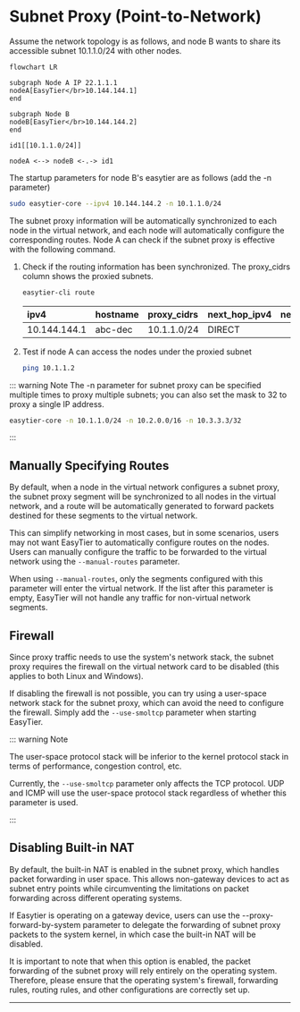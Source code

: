 # Subnet Proxy (Point-to-Network)

Assume the network topology is as follows, and node B wants to share its accessible subnet 10.1.1.0/24 with other nodes.

```mermaid
flowchart LR

subgraph Node A IP 22.1.1.1
nodeA[EasyTier</br>10.144.144.1]
end

subgraph Node B
nodeB[EasyTier</br>10.144.144.2]
end

id1[[10.1.1.0/24]]

nodeA <--> nodeB <-.-> id1

```

The startup parameters for node B's easytier are as follows (add the -n parameter)

```sh
sudo easytier-core --ipv4 10.144.144.2 -n 10.1.1.0/24
```

The subnet proxy information will be automatically synchronized to each node in the virtual network, and each node will automatically configure the corresponding routes. Node A can check if the subnet proxy is effective with the following command.

1. Check if the routing information has been synchronized. The proxy_cidrs column shows the proxied subnets.

   ```sh
   easytier-cli route
   ```

   | ipv4         | hostname | proxy_cidrs | next_hop_ipv4 | next_hop_hostname | next_hop_lat | cost |
   | :----------- | :------- | :---------- | :------------ | :---------------- | :----------- | :--- |
   | 10.144.144.1 | abc-dec  | 10.1.1.0/24 | DIRECT        |                   | 3.25         | 1    |

2. Test if node A can access the nodes under the proxied subnet

   ```sh
   ping 10.1.1.2
   ```

::: warning Note
The -n parameter for subnet proxy can be specified multiple times to proxy multiple subnets; you can also set the mask to 32 to proxy a single IP address.

```sh
easytier-core -n 10.1.1.0/24 -n 10.2.0.0/16 -n 10.3.3.3/32
```

:::

## Manually Specifying Routes

By default, when a node in the virtual network configures a subnet proxy, the subnet proxy segment will be synchronized to all nodes in the virtual network, and a route will be automatically generated to forward packets destined for these segments to the virtual network.

This can simplify networking in most cases, but in some scenarios, users may not want EasyTier to automatically configure routes on the nodes. Users can manually configure the traffic to be forwarded to the virtual network using the `--manual-routes` parameter.

When using `--manual-routes`, only the segments configured with this parameter will enter the virtual network. If the list after this parameter is empty, EasyTier will not handle any traffic for non-virtual network segments.

## Firewall

Since proxy traffic needs to use the system's network stack, the subnet proxy requires the firewall on the virtual network card to be disabled (this applies to both Linux and Windows).

If disabling the firewall is not possible, you can try using a user-space network stack for the subnet proxy, which can avoid the need to configure the firewall. Simply add the `--use-smoltcp` parameter when starting EasyTier.

::: warning Note

The user-space protocol stack will be inferior to the kernel protocol stack in terms of performance, congestion control, etc.

Currently, the `--use-smoltcp` parameter only affects the TCP protocol. UDP and ICMP will use the user-space protocol stack regardless of whether this parameter is used.

:::

## Disabling Built-in NAT

By default, the built-in NAT is enabled in the subnet proxy, which handles packet forwarding in user space. This allows non-gateway devices to act as subnet entry points while circumventing the limitations on packet forwarding across different operating systems.

If Easytier is operating on a gateway device, users can use the --proxy-forward-by-system parameter to delegate the forwarding of subnet proxy packets to the system kernel, in which case the built-in NAT will be disabled.

It is important to note that when this option is enabled, the packet forwarding of the subnet proxy will rely entirely on the operating system. Therefore, please ensure that the operating system's firewall, forwarding rules, routing rules, and other configurations are correctly set up.

---
